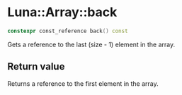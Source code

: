 # Luna::Array::back

```c++
constexpr const_reference back() const
```

Gets a reference to the last (size - 1) element in the array. 



## Return value
Returns a reference to the first element in the array. 

